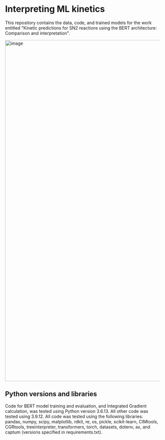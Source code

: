 # Interpreting ML kinetics

This repository contains the data, code, and trained models for the work entitled "Kinetic predictions for SN2 reactions using the BERT architecture: Comparison and interpretation". 

<img width="1109" alt="image" src="https://github.com/C-Wils/InterpretingMLKinetics/assets/88711576/ad528e27-c8ca-4b3c-85f1-096ad9361106">

## Python versions and libraries

Code for BERT model training and evaluation, and Integrated Gradient calculation, was tested using Python version 3.6.13. All other code was tested using 3.9.12. All code was tested using the following libraries: pandas, numpy, scipy,  matplotlib, rdkit, re, os, pickle, scikit-learn, CIMtools, CGRtools, treeinterpreter, transformers, torch, datasets, dotenv, ax, and captum (versions specified in requirements.txt).
